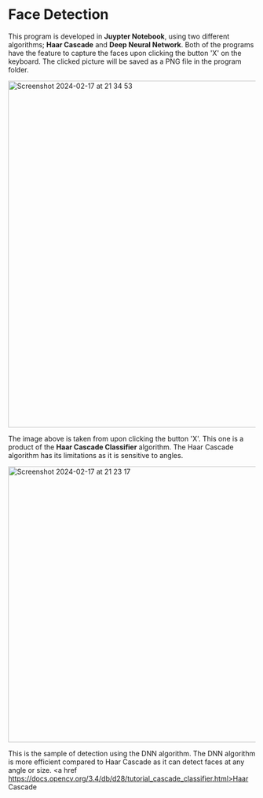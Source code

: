 # Face Detection 

This program is developed in **Juypter Notebook**, using two different algorithms; **Haar Cascade** and **Deep Neural Network**. Both of the programs have the feature to capture the faces upon clicking the button 'X' on the keyboard. The clicked picture will be saved as a PNG file in the program folder.

<img width="705" alt="Screenshot 2024-02-17 at 21 34 53" src="https://github.com/llombardii/facefinder/assets/98316532/954cd5cf-9611-455b-bb78-c38b2fd0100a">

The image above is taken from upon clicking the button 'X'. This one is a product of the **Haar Cascade Classifier** algorithm. The Haar Cascade algorithm has its limitations as it is sensitive to angles.

<img width="561" alt="Screenshot 2024-02-17 at 21 23 17" src="https://github.com/llombardii/facefinder/assets/98316532/494d05b0-b018-4ff0-81f3-8cc0dec1fcfe">

This is the sample of detection using the DNN algorithm. The DNN algorithm is more efficient compared to Haar Cascade as it can detect faces at any angle or size.
<a href https://docs.opencv.org/3.4/db/d28/tutorial_cascade_classifier.html>Haar Cascade</a>
